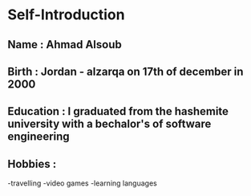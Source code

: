 # Self-Introduction
## Name : Ahmad Alsoub 
## Birth : Jordan - alzarqa on 17th of december in 2000 
## Education : I graduated from the hashemite university with a bechalor's of software engineering 
## Hobbies : 
-travelling 
-video games 
-learning languages 
